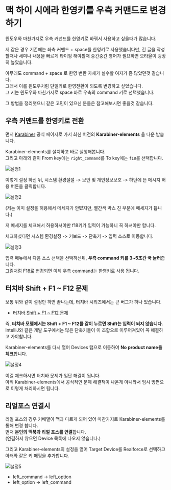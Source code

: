 # 맥 하이 시에라 한영키를 우측 커맨드로 변경하기

윈도우와 마찬가지로 우측 커맨드를 한영키로 바꿔서 사용하고 싶을때가 많습니다.  
  
저 같은 경우 기존에는 좌측 커맨드 + space를 한영키로 사용했습니다만, 긴 글을 작성할때나 세미나 내용을 빠르게 타이핑 해야할때 중간중간 영어가 필요하면 오타율이 굉장히 높았습니다.  

아무래도 command + space 로 한영 변환 자체가 실수할 여지가 좀 많았던것 같습니다.  
그래서 이를 윈도우처럼 단일키로 한영전환이 되도록 변경하고 싶었습니다.  
그 키는 윈도우와 마찬가지로 space 바로 우측의 command 키로 선택했습니다.  
  
그 방법을 정리햇으니 같은 고민이 있으신 분들은 참고해보시면 좋을것 같습니다.

## 우측 커맨드를 한영키로 전환

먼저 [Karabiner](https://pqrs.org/osx/karabiner/) 공식 페이지로 가서 최신 버전의 **Karabiner-elements** 을 다운 받습니다.  

Karabiner-elements를 설치하고 바로 실행해봅니다.  
그리고 아래와 같이 From key에는 ```right_command```를 To key에는 ```f18```를 선택합니다.

![설정1](./images/설정1.png)

이렇게 설정 하신 뒤, 시스템 환경설절 -> 보안 및 개인정보보호 -> 하단에 뜬 메시지 허용 버튼을 클릭합니다.

![설정2](./images/설정2.png)

(저는 이미 설정을 허용해서 메세지가 안떴지만, 빨간색 박스 친 부분에 메세지가 뜹니다.)  
  
저 메세지를 체크해서 허용하셔야만 f18키가 입력이 가능하니 꼭 하셔야만 합니다.  
  
체크하셨다면 시스템 환경설정 -> 키보드 -> 단축키 -> 입력 소스로 이동합니다.

![설정3](./images/설정3.png)

입력 메뉴에서 다음 소스 선택을 선택하신뒤, **우측 command 키를 3~5초간 꾹 눌러**줍니다.  
그림처럼 F18로 변경되면 이제 우측 command는 한영키로 사용 됩니다.

## 터치바 Shift + F1 ~ F12 문제

보통 위와 같이 설정만 하면 끝나는데, 터치바 시리즈에서는 큰 버그가 하나 있습니다.

* [터치바 Shift + F1 ~ F12 문제](https://github.com/tekezo/Karabiner-Elements/issues/535)

즉, **터치바 모델에서는 Shift + F1 ~ F12를 같이 누르면 Shift는 입력이 되지 않습니다**.  
IntelliJ와 같은 개발 도구에서는 많은 단축키들이 이 조합으로 이루어져있어 꼭 해결하고 가야합니다.  
  
Karabiner-elements를 다시 열어 Devices 탭으로 이동하여 **No product name을 체크**합니다.

![설정4](./images/설정4.png)

이걸 체크하시면 터치바 문제가 일단 해결이 됩니다.  
아직 Karabiner-elements에서 공식적인 문제 해결책이 나온게 아니라서 임시 방편으로 이렇게 처리하시면 됩니다.

## 리얼포스 연결시

리얼 포스의 경우 키배열이 맥과 다르게 되어 있어 마찬가지로 Karabiner-elements를 통해 변경 합니다.  
먼저 **본인의 맥북과 리얼 포스를 연결**합니다.  
(연결하지 않으면 Device 목록에 나오지 않습니다.)  
  
그리고 Karabiner-elements의 설정을 열어 Target Device를 Realforce로 선택하고 아래와 같은 키 매핑을 추가합니다.

![설정5](./images/설정5.png)

* left_command -> left_option
* left_option -> left_command
